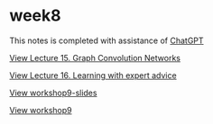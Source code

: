 # week8
This notes is completed with assistance of [ChatGPT](https://chat.openai.com/c/102a61a5-682c-499c-9004-1f43c7b798ed)

[View Lecture 15. Graph Convolution Networks](./slide/15.pdf)

[View Lecture 16. Learning with expert advice](./slide/16.pdf)

[View workshop9-slides](./slide/workshop9-slides.pdf)

[View workshop9](/workshop9-slides.pdf)